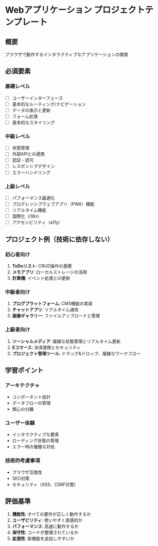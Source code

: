 # Webアプリケーション プロジェクトテンプレート

## 概要
ブラウザで動作するインタラクティブなアプリケーションの開発

## 必須要素

### 基礎レベル
- [ ] ユーザーインターフェース
- [ ] 基本的なルーティング/ナビゲーション
- [ ] データの表示と更新
- [ ] フォーム処理
- [ ] 基本的なスタイリング

### 中級レベル
- [ ] 状態管理
- [ ] 外部APIとの連携
- [ ] 認証・認可
- [ ] レスポンシブデザイン
- [ ] エラーハンドリング

### 上級レベル
- [ ] パフォーマンス最適化
- [ ] プログレッシブウェブアプリ（PWA）機能
- [ ] リアルタイム機能
- [ ] 国際化（i18n）
- [ ] アクセシビリティ（a11y）

## プロジェクト例（技術に依存しない）

### 初心者向け
1. **ToDoリスト**: CRUD操作の基礎
2. **メモアプリ**: ローカルストレージの活用
3. **計算機**: イベント処理とUI更新

### 中級者向け
1. **ブログプラットフォーム**: CMS機能の実装
2. **チャットアプリ**: リアルタイム通信
3. **画像ギャラリー**: ファイルアップロードと管理

### 上級者向け
1. **ソーシャルメディア**: 複雑な状態管理とリアルタイム更新
2. **Eコマース**: 決済連携とセキュリティ
3. **プロジェクト管理ツール**: ドラッグ&ドロップ、複雑なワークフロー

## 学習ポイント

### アーキテクチャ
- コンポーネント設計
- データフローの管理
- 関心の分離

### ユーザー体験
- インタラクティブな要素
- ローディング状態の管理
- エラー時の優雅な対処

### 技術的考慮事項
- ブラウザ互換性
- SEO対策
- セキュリティ（XSS、CSRF対策）

## 評価基準

1. **機能性**: すべての要件が正しく動作するか
2. **ユーザビリティ**: 使いやすく直感的か
3. **パフォーマンス**: 高速に動作するか
4. **保守性**: コードが整理されているか
5. **拡張性**: 新機能を追加しやすいか